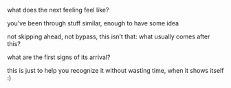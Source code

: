 what does the next feeling feel like?

you’ve been through stuff similar, enough to have some idea

not skipping ahead, not bypass, this isn’t that: what usually comes after this?

what are the first signs of its arrival?

this is just to help you recognize it without wasting time, when it shows itself :)
